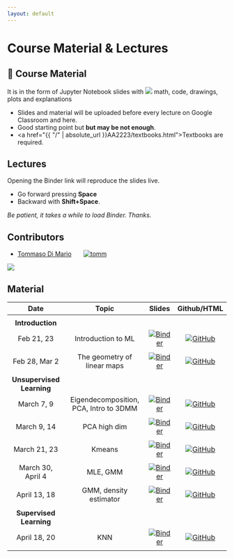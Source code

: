 ```yaml
---
layout: default
---
```


# Course Material & Lectures <a name="material"></a>

## 📖 Course Material 

It is in the form of Jupyter Notebook slides with <img src="https://render.githubusercontent.com/render/math?math=\LaTeX"> math, code, drawings, plots and explanations

- Slides and material will be uploaded before every lecture on Google Classroom and here.
- Good starting point but **but may be not enough**.
- <a href="{{ "/" | absolute_url }}AA2223/textbooks.html">Textbooks</a> are required.

## Lectures

Opening the Binder link will reproduce the slides live.
- Go forward pressing **Space**
- Backward with **Shift+Space**.

_Be patient, it takes a while to load Binder. Thanks._

## Contributors

- [Tommaso Di Mario](mailto:dimario.1942642@studenti.uniroma1.it) &nbsp;&nbsp;&nbsp;&nbsp;&nbsp; [![tomm](https://badgen.net/badge/icon/github?icon=github&label=@tommdim)](https://github.com/tommdim)

<img src="https://github.com/u-siri-ous/AI-ML-Unit-2-github-workflow/blob/main/CONTRIBUTORS.svg">

## Material 


**Date**       | **Topic**          | **Slides**        |  **Github/HTML**  
:------------: | :------------:     | :------------:    |:------------: 
|              |                    |                   |               | 
| __Introduction__    |                    |                   |               |  
Feb 21, 23     | Introduction to ML | [![Binder](https://mybinder.org/badge_logo.svg)](https://mybinder.org/v2/gh/iacopomasi/AI-ML-Unit-2/HEAD?urlpath=/tree/AA2223/course/01_introduction/01_introduction.ipynb)       | [![GitHub](https://badgen.net/badge/icon/github?icon=github&label)](https://github.com/iacopomasi/AI-ML-Unit-2/blob/main/AA2223/course/01_introduction/01_introduction.ipynb)  |  
|              |                    |                   |               | 
Feb 28, Mar 2     | The geometry of linear maps | [![Binder](https://mybinder.org/badge_logo.svg)](https://mybinder.org/v2/gh/iacopomasi/AI-ML-Unit-2/HEAD?urlpath=/tree/AA2223/course/02_math_recap_linear_algebra/02_math_recap_linear_algebra.ipynb)       | [![GitHub](https://badgen.net/badge/icon/github?icon=github&label)](https://github.com/iacopomasi/AI-ML-Unit-2/blob/main/AA2223/course/02_math_recap_linear_algebra/02_math_recap_linear_algebra.ipynb)     
|              |                    |                   |               | 
| __Unsupervised Learning__    |                    |                   |               | 
March 7, 9     | Eigendecomposition, PCA, Intro to 3DMM  | [![Binder](https://mybinder.org/badge_logo.svg)](https://mybinder.org/v2/gh/iacopomasi/AI-ML-Unit-2/HEAD?urlpath=/tree/AA2223/course/03_math_recap_eig_pca_3dmm/03_math_recap_eig_pca_3dmm.ipynb)       | [![GitHub](https://badgen.net/badge/icon/github?icon=github&label)](https://github.com/iacopomasi/AI-ML-Unit-2/blob/main/AA2223/course/03_math_recap_eig_pca_3dmm/03_math_recap_eig_pca_3dmm.ipynb)  
|              |                    |                   |               | 
March 9, 14     | PCA high dim  | [![Binder](https://mybinder.org/badge_logo.svg)](https://mybinder.org/v2/gh/iacopomasi/AI-ML-Unit-2/HEAD?urlpath=/tree/AA2223/course/04_pca_svd_high_dim/04_pca_svd_high_dim.ipynb)       | [![GitHub](https://badgen.net/badge/icon/github?icon=github&label)](https://github.com/iacopomasi/AI-ML-Unit-2/blob/main/AA2223/course/04_pca_svd_high_dim/04_pca_svd_high_dim.ipynb)  
|              |                    |                   |               |   
March 21, 23   | Kmeans  | [![Binder](https://mybinder.org/badge_logo.svg)](https://mybinder.org/v2/gh/iacopomasi/AI-ML-Unit-2/HEAD?urlpath=/tree/AA2223/course/05_clustering_kmeans/05_clustering_kmeans.ipynb)       | [![GitHub](https://badgen.net/badge/icon/github?icon=github&label)](https://github.com/iacopomasi/AI-ML-Unit-2/blob/main/AA2223/course/05_clustering_kmeans/05_clustering_kmeans.ipynb)  
|              |                    |                   |               |  
March 30, April 4   | MLE, GMM  | [![Binder](https://mybinder.org/badge_logo.svg)](https://mybinder.org/v2/gh/iacopomasi/AI-ML-Unit-2/HEAD?urlpath=/tree/AA2223/course/06_clustering_gaussian_MLE/06_clustering_gaussian_MLE.ipynb)       | [![GitHub](https://badgen.net/badge/icon/github?icon=github&label)](https://github.com/iacopomasi/AI-ML-Unit-2/blob/main/AA2223/course/06_clustering_gaussian_MLE/06_clustering_gaussian_MLE.ipynb)  
|              |                    |                   |               | 
April 13, 18   | GMM, density estimator  | [![Binder](https://mybinder.org/badge_logo.svg)](https://mybinder.org/v2/gh/iacopomasi/AI-ML-Unit-2/HEAD?urlpath=/tree/AA2223/course/07_clustering_GMM/07_clustering_GMM.ipynb)       | [![GitHub](https://badgen.net/badge/icon/github?icon=github&label)](https://github.com/iacopomasi/AI-ML-Unit-2/blob/main/AA2223/course/07_clustering_GMM/07_clustering_GMM.ipynb)  
|              |                    |                   |               |
| __Supervised Learning__    |                    |                   |               | 
April 18, 20   | KNN  | [![Binder](https://mybinder.org/badge_logo.svg)](https://mybinder.org/v2/gh/iacopomasi/AI-ML-Unit-2/HEAD?urlpath=/tree/AA2223/course/08_supervised_learning_knn/08_supervised_learning_knn.ipynb)       | [![GitHub](https://badgen.net/badge/icon/github?icon=github&label)](https://github.com/iacopomasi/AI-ML-Unit-2/blob/main/AA2223/course/08_supervised_learning_knn/08_supervised_learning_knn.ipynb)  
|              |                    |                   |               | 

